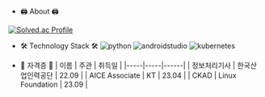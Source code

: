 - 🖨️ About 🖨️

[![Solved.ac Profile](http://mazassumnida.wtf/api/v2/generate_badge?boj=qmdlrhdfyd)](https://solved.ac/qmdlrhdfyd/)  

- 🛠️ Technology Stack 🛠️
![python](https://github.com/kimlohen/kimlohen/assets/30362867/b2d277b1-4a30-4a21-9fa9-964f80e03807)
![androidstudio](https://github.com/kimlohen/kimlohen/assets/30362867/5d16448c-6275-4a57-9c86-2cb186635555)
![kubernetes](https://github.com/kimlohen/kimlohen/assets/30362867/5a8818f4-0f2f-4a5e-92e2-b1fec11358be)

- 📄 자격증 📄
| 이름 | 주관 | 취득일 |
|-----|-----|------|
| 정보처리기사 | 한국산업인력공단 | 22.09 |
| AICE Associate | KT | 23.04 |
| CKAD | Linux Foundation | 23.09 |

<!--
**kimlohen/kimlohen** is a ✨ _special_ ✨ repository because its `README.md` (this file) appears on your GitHub profile.

Here are some ideas to get you started:

- 🔭 I’m currently working on ...
- 🌱 I’m currently learning ...
- 👯 I’m looking to collaborate on ...
- 🤔 I’m looking for help with ...
- 💬 Ask me about ...
- 📫 How to reach me: ...
- 😄 Pronouns: ...
- ⚡ Fun fact: ...
-->
